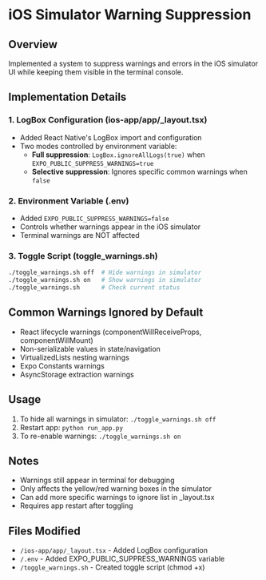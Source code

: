 # iOS Simulator Warning Suppression

## Overview
Implemented a system to suppress warnings and errors in the iOS simulator UI while keeping them visible in the terminal console.

## Implementation Details

### 1. LogBox Configuration (ios-app/app/_layout.tsx)
- Added React Native's LogBox import and configuration
- Two modes controlled by environment variable:
  - **Full suppression**: `LogBox.ignoreAllLogs(true)` when `EXPO_PUBLIC_SUPPRESS_WARNINGS=true`
  - **Selective suppression**: Ignores specific common warnings when `false`

### 2. Environment Variable (.env)
- Added `EXPO_PUBLIC_SUPPRESS_WARNINGS=false` 
- Controls whether warnings appear in the iOS simulator
- Terminal warnings are NOT affected

### 3. Toggle Script (toggle_warnings.sh)
```bash
./toggle_warnings.sh off  # Hide warnings in simulator
./toggle_warnings.sh on   # Show warnings in simulator  
./toggle_warnings.sh      # Check current status
```

## Common Warnings Ignored by Default
- React lifecycle warnings (componentWillReceiveProps, componentWillMount)
- Non-serializable values in state/navigation
- VirtualizedLists nesting warnings
- Expo Constants warnings
- AsyncStorage extraction warnings

## Usage
1. To hide all warnings in simulator: `./toggle_warnings.sh off`
2. Restart app: `python run_app.py`
3. To re-enable warnings: `./toggle_warnings.sh on`

## Notes
- Warnings still appear in terminal for debugging
- Only affects the yellow/red warning boxes in the simulator
- Can add more specific warnings to ignore list in _layout.tsx
- Requires app restart after toggling

## Files Modified
- `/ios-app/app/_layout.tsx` - Added LogBox configuration
- `/.env` - Added EXPO_PUBLIC_SUPPRESS_WARNINGS variable
- `/toggle_warnings.sh` - Created toggle script (chmod +x)